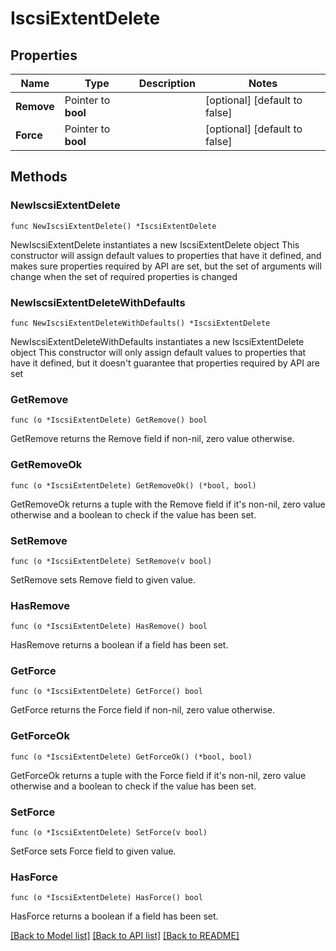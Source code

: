 # IscsiExtentDelete

## Properties

Name | Type | Description | Notes
------------ | ------------- | ------------- | -------------
**Remove** | Pointer to **bool** |  | [optional] [default to false]
**Force** | Pointer to **bool** |  | [optional] [default to false]

## Methods

### NewIscsiExtentDelete

`func NewIscsiExtentDelete() *IscsiExtentDelete`

NewIscsiExtentDelete instantiates a new IscsiExtentDelete object
This constructor will assign default values to properties that have it defined,
and makes sure properties required by API are set, but the set of arguments
will change when the set of required properties is changed

### NewIscsiExtentDeleteWithDefaults

`func NewIscsiExtentDeleteWithDefaults() *IscsiExtentDelete`

NewIscsiExtentDeleteWithDefaults instantiates a new IscsiExtentDelete object
This constructor will only assign default values to properties that have it defined,
but it doesn't guarantee that properties required by API are set

### GetRemove

`func (o *IscsiExtentDelete) GetRemove() bool`

GetRemove returns the Remove field if non-nil, zero value otherwise.

### GetRemoveOk

`func (o *IscsiExtentDelete) GetRemoveOk() (*bool, bool)`

GetRemoveOk returns a tuple with the Remove field if it's non-nil, zero value otherwise
and a boolean to check if the value has been set.

### SetRemove

`func (o *IscsiExtentDelete) SetRemove(v bool)`

SetRemove sets Remove field to given value.

### HasRemove

`func (o *IscsiExtentDelete) HasRemove() bool`

HasRemove returns a boolean if a field has been set.

### GetForce

`func (o *IscsiExtentDelete) GetForce() bool`

GetForce returns the Force field if non-nil, zero value otherwise.

### GetForceOk

`func (o *IscsiExtentDelete) GetForceOk() (*bool, bool)`

GetForceOk returns a tuple with the Force field if it's non-nil, zero value otherwise
and a boolean to check if the value has been set.

### SetForce

`func (o *IscsiExtentDelete) SetForce(v bool)`

SetForce sets Force field to given value.

### HasForce

`func (o *IscsiExtentDelete) HasForce() bool`

HasForce returns a boolean if a field has been set.


[[Back to Model list]](../README.md#documentation-for-models) [[Back to API list]](../README.md#documentation-for-api-endpoints) [[Back to README]](../README.md)


